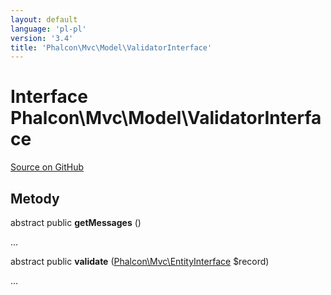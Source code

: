 ```yaml
---
layout: default
language: 'pl-pl'
version: '3.4'
title: 'Phalcon\Mvc\Model\ValidatorInterface'
---
```


# Interface **Phalcon\Mvc\Model\ValidatorInterface**

<a href="https://github.com/phalcon/cphalcon/tree/v3.4.0/phalcon/mvc/model/validatorinterface.zep" class="btn btn-default btn-sm">Source on GitHub</a>

## Metody

abstract public **getMessages** ()

...

abstract public **validate** ([Phalcon\Mvc\EntityInterface](/3.4/en/api/Phalcon_Mvc_EntityInterface) $record)

...